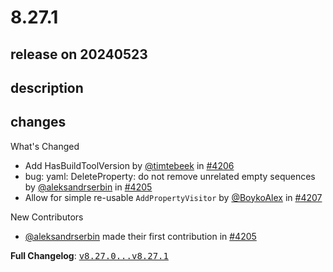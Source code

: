 # 8.27.1

## release on 20240523

## description

## changes

What's Changed

* Add HasBuildToolVersion by <a class="user-mention notranslate" data-hovercard-type="user" data-hovercard-url="/users/timtebeek/hovercard" data-octo-click="hovercard-link-click" data-octo-dimensions="link_type:self" href="https://github.com/timtebeek">@timtebeek</a> in <a class="issue-link js-issue-link" data-error-text="Failed to load title" data-id="2311193523" data-permission-text="Title is private" data-url="https://github.com/openrewrite/rewrite/issues/4206" data-hovercard-type="pull_request" data-hovercard-url="/openrewrite/rewrite/pull/4206/hovercard" href="https://github.com/openrewrite/rewrite/pull/4206">#4206</a>
* bug: yaml: DeleteProperty: do not remove unrelated empty sequences by <a class="user-mention notranslate" data-hovercard-type="user" data-hovercard-url="/users/aleksandrserbin/hovercard" data-octo-click="hovercard-link-click" data-octo-dimensions="link_type:self" href="https://github.com/aleksandrserbin">@aleksandrserbin</a> in <a class="issue-link js-issue-link" data-error-text="Failed to load title" data-id="2310802877" data-permission-text="Title is private" data-url="https://github.com/openrewrite/rewrite/issues/4205" data-hovercard-type="pull_request" data-hovercard-url="/openrewrite/rewrite/pull/4205/hovercard" href="https://github.com/openrewrite/rewrite/pull/4205">#4205</a>
* Allow for simple re-usable <code>AddPropertyVisitor</code> by <a class="user-mention notranslate" data-hovercard-type="user" data-hovercard-url="/users/BoykoAlex/hovercard" data-octo-click="hovercard-link-click" data-octo-dimensions="link_type:self" href="https://github.com/BoykoAlex">@BoykoAlex</a> in <a class="issue-link js-issue-link" data-error-text="Failed to load title" data-id="2311430358" data-permission-text="Title is private" data-url="https://github.com/openrewrite/rewrite/issues/4207" data-hovercard-type="pull_request" data-hovercard-url="/openrewrite/rewrite/pull/4207/hovercard" href="https://github.com/openrewrite/rewrite/pull/4207">#4207</a>

New Contributors

* <a class="user-mention notranslate" data-hovercard-type="user" data-hovercard-url="/users/aleksandrserbin/hovercard" data-octo-click="hovercard-link-click" data-octo-dimensions="link_type:self" href="https://github.com/aleksandrserbin">@aleksandrserbin</a> made their first contribution in <a class="issue-link js-issue-link" data-error-text="Failed to load title" data-id="2310802877" data-permission-text="Title is private" data-url="https://github.com/openrewrite/rewrite/issues/4205" data-hovercard-type="pull_request" data-hovercard-url="/openrewrite/rewrite/pull/4205/hovercard" href="https://github.com/openrewrite/rewrite/pull/4205">#4205</a>

<strong>Full Changelog</strong>: <a class="commit-link" href="https://github.com/openrewrite/rewrite/compare/v8.27.0...v8.27.1"><tt>v8.27.0...v8.27.1</tt></a>

